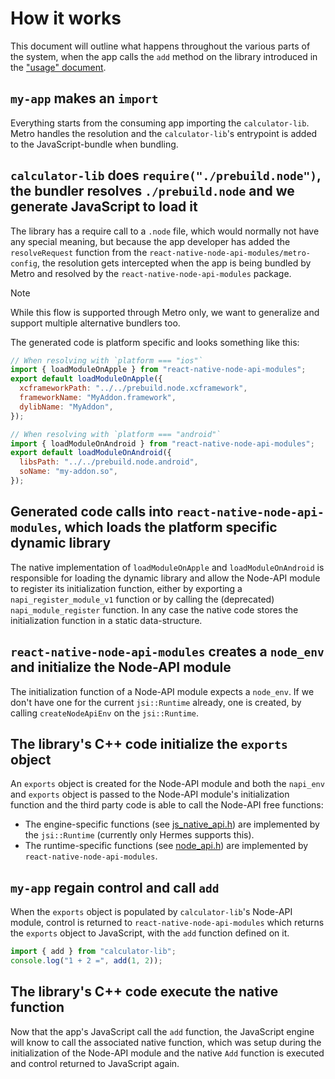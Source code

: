 # How it works

This document will outline what happens throughout the various parts of the system, when the app calls the `add` method on the library introduced in the ["usage" document](./USAGE.md).

## `my-app` makes an `import`

Everything starts from the consuming app importing the `calculator-lib`.
Metro handles the resolution and the `calculator-lib`'s entrypoint is added to the JavaScript-bundle when bundling.

## `calculator-lib` does `require("./prebuild.node")`, the bundler resolves `./prebuild.node` and we generate JavaScript to load it

The library has a require call to a `.node` file, which would normally not have any special meaning, but because the app developer has added the `resolveRequest` function from the `react-native-node-api-modules/metro-config`, the resolution gets intercepted when the app is being bundled by Metro and resolved by the `react-native-node-api-modules` package.

> [!NOTE]  
> While this flow is supported through Metro only, we want to generalize and support multiple alternative bundlers too.

The generated code is platform specific and looks something like this:

```javascript
// When resolving with `platform === "ios"`
import { loadModuleOnApple } from "react-native-node-api-modules";
export default loadModuleOnApple({
  xcframeworkPath: "../../prebuild.node.xcframework",
  frameworkName: "MyAddon.framework",
  dylibName: "MyAddon",
});
```

```javascript
// When resolving with `platform === "android"`
import { loadModuleOnAndroid } from "react-native-node-api-modules";
export default loadModuleOnAndroid({
  libsPath: "../../prebuild.node.android",
  soName: "my-addon.so",
});
```

<!-- The exact shape and location of this generated code is TDB -->

## Generated code calls into `react-native-node-api-modules`, which loads the platform specific dynamic library

The native implementation of `loadModuleOnApple` and `loadModuleOnAndroid` is responsible for loading the dynamic library and allow the Node-API module to register its initialization function, either by exporting a `napi_register_module_v1` function or by calling the (deprecated) `napi_module_register` function.
In any case the native code stores the initialization function in a static data-structure.

## `react-native-node-api-modules` creates a `node_env` and initialize the Node-API module

The initialization function of a Node-API module expects a `node_env`.
If we don't have one for the current `jsi::Runtime` already, one is created, by calling `createNodeApiEnv` on the `jsi::Runtime`.

## The library's C++ code initialize the `exports` object

An `exports` object is created for the Node-API module and both the `napi_env` and `exports` object is passed to the Node-API module's initialization function and the third party code is able to call the Node-API free functions:

- The engine-specific functions (see [js_native_api.h](https://github.com/nodejs/node/blob/main/src/js_native_api.h)) are implemented by the `jsi::Runtime` (currently only Hermes supports this).
- The runtime-specific functions (see [node_api.h](https://github.com/nodejs/node/blob/main/src/node_api.h)) are implemented by `react-native-node-api-modules`.

## `my-app` regain control and call `add`

When the `exports` object is populated by `calculator-lib`'s Node-API module, control is returned to `react-native-node-api-modules` which returns the `exports` object to JavaScript, with the `add` function defined on it.

```javascript
import { add } from "calculator-lib";
console.log("1 + 2 =", add(1, 2));
```

## The library's C++ code execute the native function

Now that the app's JavaScript call the `add` function, the JavaScript engine will know to call the associated native function, which was setup during the initialization of the Node-API module and the native `Add` function is executed and control returned to JavaScript again.
